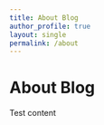 ```yaml
---
title: About Blog
author_profile: true
layout: single
permalink: /about
---
```


# About Blog

Test content
